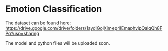 # Emotion Classification

The dataset can be found here: https://drive.google.com/drive/folders/1aydIGojXimep4lEmaphvipQalqQh8FPq?usp=sharing

The model and python files will be uploaded soon.
